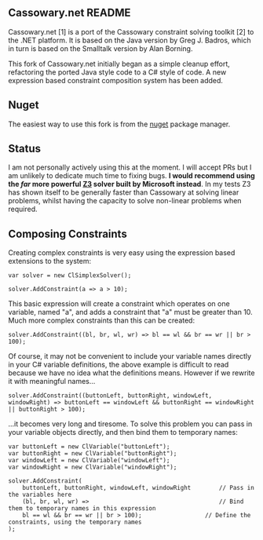 ## Cassowary.net README

Cassowary.net [1] is a port of the Cassowary constraint solving toolkit [2] to the .NET platform. It is based on the Java version by Greg J. Badros, which in turn is based on the Smalltalk version by Alan Borning.

This fork of Cassowary.net initially began as a simple cleanup effort, refactoring the ported Java style code to a C# style of code. A new expression based constraint composition system has been added.

## Nuget

The easiest way to use this fork is from the [nuget](https://www.nuget.org/packages/Cassowary/) package manager.

## Status

I am not personally actively using this at the moment. I will accept PRs but I am unlikely to dedicate much time to fixing bugs. **I would recommend using the *far* more powerful [Z3](https://github.com/Z3Prover/z3) solver built by Microsoft instead**. In my tests Z3 has shown itself to be generally faster than Cassowary at solving linear problems, whilst having the capacity to solve non-linear problems when required.

## Composing Constraints

Creating complex constraints is very easy using the expression based extensions to the system:

    var solver = new ClSimplexSolver();
    
    solver.AddConstraint(a => a > 10);
    
This basic expression will create a constraint which operates on one variable, named "a", and adds a constraint that "a" must be greater than 10. Much more complex constraints than this can be created:

    solver.AddConstraint((bl, br, wl, wr) => bl == wl && br == wr || br > 100);
    
Of course, it may not be convenient to include your variable names directly in your C# variable definitions, the above example is difficult to read because we have no idea what the definitions means. However if we rewrite it with meaningful names...

    solver.AddConstraint((buttonLeft, buttonRight, windowLeft, windowRight) => buttonLeft == windowLeft && buttonRight == windowRight || buttonRight > 100);
    
...it becomes very long and tiresome. To solve this problem you can pass in your variable objects directly, and then bind them to temporary names:

    var buttonLeft = new ClVariable("buttonLeft");
    var buttonRight = new ClVariable("buttonRight");
    var windowLeft = new ClVariable("windowLeft");
    var windowRight = new ClVariable("windowRight");
    
    solver.AddConstraint(
        buttonLeft, buttonRight, windowLeft, windowRight        // Pass in the variables here
        (bl, br, wl, wr) =>                                     // Bind them to temporary names in this expression
        bl == wl && br == wr || br > 100);                  // Define the constraints, using the temporary names
    );
